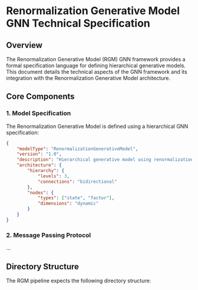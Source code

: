 # Renormalization Generative Model GNN Technical Specification

## Overview
The Renormalization Generative Model (RGM) GNN framework provides a formal specification language for defining hierarchical generative models. This document details the technical aspects of the GNN framework and its integration with the Renormalization Generative Model architecture.

## Core Components

### 1. Model Specification
The Renormalization Generative Model is defined using a hierarchical GNN specification:

```json
{
    "modelType": "RenormalizationGenerativeModel",
    "version": "1.0",
    "description": "Hierarchical generative model using renormalization group principles",
    "architecture": {
        "hierarchy": {
            "levels": 3,
            "connections": "bidirectional"
        },
        "nodes": {
            "types": ["state", "factor"],
            "dimensions": "dynamic"
        }
    }
}
```

### 2. Message Passing Protocol
...

## Directory Structure

The RGM pipeline expects the following directory structure: